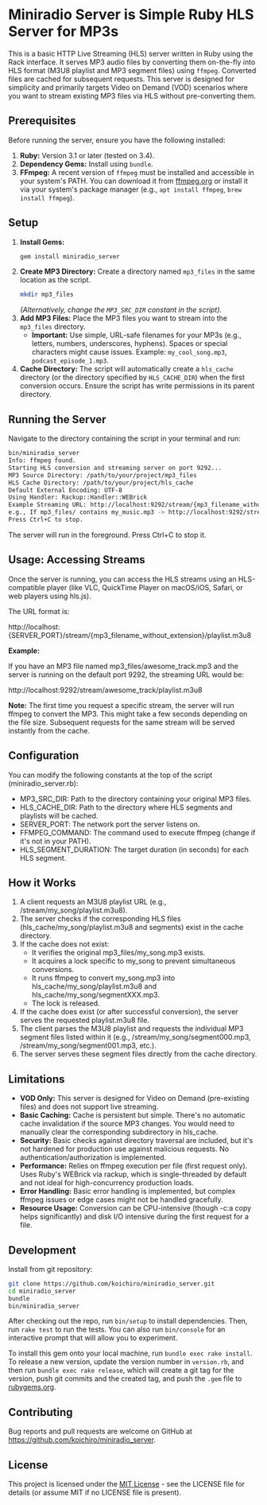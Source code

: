 # Miniradio Server is Simple Ruby HLS Server for MP3s
This is a basic HTTP Live Streaming (HLS) server written in Ruby using the Rack interface. It serves MP3 audio files by converting them on-the-fly into HLS format (M3U8 playlist and MP3 segment files) using `ffmpeg`. Converted files are cached for subsequent requests.
This server is designed for simplicity and primarily targets Video on Demand (VOD) scenarios where you want to stream existing MP3 files via HLS without pre-converting them.

## Prerequisites
Before running the server, ensure you have the following installed:
1.  **Ruby:** Version 3.1 or later (tested on 3.4).
2.  **Dependency Gems:** Install using `bundle`.
3.  **FFmpeg:** A recent version of `ffmpeg` must be installed and accessible in your system's PATH. You can download it from [ffmpeg.org](https://ffmpeg.org/) or install it via your system's package manager (e.g., `apt install ffmpeg`, `brew install ffmpeg`).
## Setup
1.  **Install Gems:**
    ```bash
    gem install miniradio_server
    ```
2.  **Create MP3 Directory:** Create a directory named `mp3_files` in the same location as the script.
    ```bash
    mkdir mp3_files
    ```
    *(Alternatively, change the `MP3_SRC_DIR` constant in the script).*
3.  **Add MP3 Files:** Place the MP3 files you want to stream into the `mp3_files` directory.
    *   **Important:** Use simple, URL-safe filenames for your MP3s (e.g., letters, numbers, underscores, hyphens). Spaces or special characters might cause issues. Example: `my_cool_song.mp3`, `podcast_episode_1.mp3`.
4.  **Cache Directory:** The script will automatically create a `hls_cache` directory (or the directory specified by `HLS_CACHE_DIR`) when the first conversion occurs. Ensure the script has write permissions in its parent directory.

## Running the Server
Navigate to the directory containing the script in your terminal and run:

```bash
bin/miniradio_server
Info: ffmpeg found.
Starting HLS conversion and streaming server on port 9292...
MP3 Source Directory: /path/to/your/project/mp3_files
HLS Cache Directory: /path/to/your/project/hls_cache
Default External Encoding: UTF-8
Using Handler: Rackup::Handler::WEBrick
Example Streaming URL: http://localhost:9292/stream/{mp3_filename_without_extension}/playlist.m3u8
e.g., If mp3_files/ contains my_music.mp3 -> http://localhost:9292/stream/my_music/playlist.m3u8
Press Ctrl+C to stop.
```

The server will run in the foreground. Press Ctrl+C to stop it.

## Usage: Accessing Streams

Once the server is running, you can access the HLS streams using an HLS-compatible player (like VLC, QuickTime Player on macOS/iOS, Safari, or web players using hls.js).

The URL format is:

http\://localhost:{SERVER\_PORT}/stream/{mp3\_filename\_without\_extension}/playlist.m3u8

**Example:**

If you have an MP3 file named mp3\_files/awesome\_track.mp3 and the server is running on the default port 9292, the streaming URL would be:

http\://localhost:9292/stream/awesome\_track/playlist.m3u8

**Note:** The first time you request a specific stream, the server will run ffmpeg to convert the MP3. This might take a few seconds depending on the file size. Subsequent requests for the same stream will be served instantly from the cache.

## Configuration

You can modify the following constants at the top of the script (miniradio\_server.rb):

- MP3\_SRC\_DIR: Path to the directory containing your original MP3 files.
- HLS\_CACHE\_DIR: Path to the directory where HLS segments and playlists will be cached.
- SERVER\_PORT: The network port the server listens on.
- FFMPEG\_COMMAND: The command used to execute ffmpeg (change if it's not in your PATH).
- HLS\_SEGMENT\_DURATION: The target duration (in seconds) for each HLS segment.

## How it Works

1. A client requests an M3U8 playlist URL (e.g., /stream/my\_song/playlist.m3u8).
2. The server checks if the corresponding HLS files (hls\_cache/my\_song/playlist.m3u8 and segments) exist in the cache directory.
3. If the cache does not exist:
   - It verifies the original mp3\_files/my\_song.mp3 exists.
   - It acquires a lock specific to my\_song to prevent simultaneous conversions.
   - It runs ffmpeg to convert my\_song.mp3 into hls\_cache/my\_song/playlist.m3u8 and hls\_cache/my\_song/segmentXXX.mp3.
   - The lock is released.
4. If the cache does exist (or after successful conversion), the server serves the requested playlist.m3u8 file.
5. The client parses the M3U8 playlist and requests the individual MP3 segment files listed within it (e.g., /stream/my\_song/segment000.mp3, /stream/my\_song/segment001.mp3, etc.).
6. The server serves these segment files directly from the cache directory.

## Limitations

- **VOD Only:** This server is designed for Video on Demand (pre-existing files) and does not support live streaming.
- **Basic Caching:** Cache is persistent but simple. There's no automatic cache invalidation if the source MP3 changes. You would need to manually clear the corresponding subdirectory in hls\_cache.
- **Security:** Basic checks against directory traversal are included, but it's not hardened for production use against malicious requests. No authentication/authorization is implemented.
- **Performance:** Relies on ffmpeg execution per file (first request only). Uses Ruby's WEBrick via rackup, which is single-threaded by default and not ideal for high-concurrency production loads.
- **Error Handling:** Basic error handling is implemented, but complex ffmpeg issues or edge cases might not be handled gracefully.
- **Resource Usage:** Conversion can be CPU-intensive (though -c:a copy helps significantly) and disk I/O intensive during the first request for a file.


## Development

Install from git repository:

```bash
git clone https://github.com/koichiro/miniradio_server.git
cd miniradio_server
bundle
bin/miniradio_server
```

After checking out the repo, run `bin/setup` to install dependencies. Then, run `rake test` to run the tests. You can also run `bin/console` for an interactive prompt that will allow you to experiment.

To install this gem onto your local machine, run `bundle exec rake install`. To release a new version, update the version number in `version.rb`, and then run `bundle exec rake release`, which will create a git tag for the version, push git commits and the created tag, and push the `.gem` file to [rubygems.org](https://rubygems.org).

## Contributing

Bug reports and pull requests are welcome on GitHub at https://github.com/koichiro/miniradio_server.

## License

This project is licensed under the [MIT License](https://opensource.org/licenses/MIT) - see the LICENSE file for details (or assume MIT if no LICENSE file is present).

